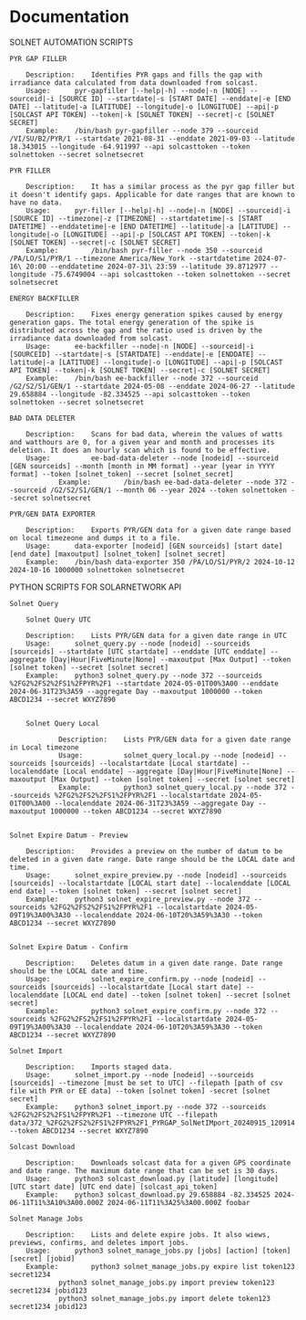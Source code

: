 # Documentation

SOLNET AUTOMATION SCRIPTS

	PYR GAP FILLER

		Description:	Identifies PYR gaps and fills the gap with irradiance data calculated from data downloaded from solcast.
		Usage:		pyr-gapfiller [--help|-h] --node|-n [NODE] --sourceid|-i [SOURCE ID] --startdate|-s [START DATE] --enddate|-e [END DATE] --latitude|-a [LATITUDE] --longitude|-o [LONGITUDE] --api|-p [SOLCAST API TOKEN] --token|-k [SOLNET TOKEN] --secret|-c [SOLNET SECRET]
		Example: 	/bin/bash pyr-gapfiller --node 379 --sourceid /VI/SU/B2/PYR/1 --startdate 2021-08-31 --enddate 2021-09-03 --latitude 18.343015 --longitude -64.911997 --api solcasttoken --token solnettoken --secret solnetsecret

	PYR FILLER

		Description:	It has a similar process as the pyr gap filler but it doesn't identify gaps. Applicable for date ranges that are known to have no data.
		Usage:		pyr-filler [--help|-h] --node|-n [NODE] --sourceid|-i [SOURCE ID] --timezone|-z [TIMEZONE] --startdatetime|-s [START DATETIME] --enddatetime|-e [END DATETIME] --latitude|-a [LATITUDE] --longitude|-o [LONGITUDE] --api|-p [SOLCAST API TOKEN] --token|-k [SOLNET TOKEN] --secret|-c [SOLNET SECRET]
		Example:        /bin/bash pyr-filler --node 350 --sourceid /PA/LO/S1/PYR/1 --timezone America/New_York --startdatetime 2024-07-16\ 20:00 --enddatetime 2024-07-31\ 23:59 --latitude 39.8712977 --longitude -75.6749004 --api solcasttoken --token solnettoken --secret solnetsecret

	ENERGY BACKFILLER

		Description:	Fixes energy generation spikes caused by energy generation gaps. The total energy generation of the spike is distributed across the gap and the ratio used is driven by the irradiance data downloaded from solcast.  
		Usage:		ee-backfiller --node|-n [NODE] --sourceid|-i [SOURCEID] --startdate|-s [STARTDATE] --enddate|-e [ENDDATE] --latitude|-a [LATITUDE] --longitude|-o [LONGITUDE] --api|-p [SOLCAST API TOKEN] --token|-k [SOLNET TOKEN] --secret|-c [SOLNET SECRET]
		Example:	/bin/bash ee-backfiller --node 372 --sourceid /G2/S2/S1/GEN/1 --startdate 2024-05-08 --enddate 2024-06-27 --latitude 29.658884 --longitude -82.334525 --api solcasttoken --token solnettoken --secret solnetsecret

	BAD DATA DELETER
		
		Description:    Scans for bad data, wherein the values of watts and watthours are 0, for a given year and month and processes its deletion. It does an hourly scan which is found to be effective. 
		Usage:          ee-bad-data-deleter --node [nodeid] --sourceid [GEN sourceids] --month [month in MM format] --year [year in YYYY format] --token [solnet_token] --secret [solnet_secret]
                Example:        /bin/bash ee-bad-data-deleter --node 372 --sourceid /G2/S2/S1/GEN/1 --month 06 --year 2024 --token solnettoken --secret solnetsecret

	PYR/GEN DATA EXPORTER

		Description:	Exports PYR/GEN data for a given date range based on local timezeone and dumps it to a file. 
		Usage:		data-exporter [nodeid] [GEN sourceids] [start date] [end date] [maxoutput] [solnet_token] [solnet_secret]
		Example:	/bin/bash data-exporter 350 /PA/LO/S1/PYR/2 2024-10-12 2024-10-16 1000000 solnettoken solnetsecret


PYTHON SCRIPTS FOR SOLARNETWORK API

	Solnet Query 

		Solnet Query UTC
		
		Description:	Lists PYR/GEN data for a given date range in UTC
		Usage:		solnet_query.py --node [nodeid] --sourceids [sourceids] --startdate [UTC startdate] --enddate [UTC enddate] --aggregate [Day|Hour|FiveMinute|None] --maxoutput [Max Output] --token [solnet token] --secret [solnet secret]
		Example:	python3 solnet_query.py --node 372 --sourceids %2FG2%2FS2%2FS1%2FPYR%2F1 --startdate 2024-05-01T00%3A00 --enddate 2024-06-31T23%3A59 --aggregate Day --maxoutput 1000000 --token ABCD1234 --secret WXYZ7890


		Solnet Query Local

                Description:    Lists PYR/GEN data for a given date range in Local timezone
                Usage:          solnet_query_local.py --node [nodeid] --sourceids [sourceids] --localstartdate [Local startdate] --localenddate [Local enddate] --aggregate [Day|Hour|FiveMinute|None] --maxoutput [Max Output] --token [solnet token] --secret [solnet secret]
                Example:        python3 solnet_query_local.py --node 372 --sourceids %2FG2%2FS2%2FS1%2FPYR%2F1 --localstartdate 2024-05-01T00%3A00 --localenddate 2024-06-31T23%3A59 --aggregate Day --maxoutput 1000000 --token ABCD1234 --secret WXYZ7890


	Solnet Expire Datum - Preview

		Description:    Provides a preview on the number of datum to be deleted in a given date range. Date range should be the LOCAL date and time.
		Usage: 		solnet_expire_preview.py --node [nodeid] --sourceids [sourceids] --localstartdate [LOCAL start date] --localenddate [LOCAL end date] --token [solnet token] --secret [solnet secret]
		Example:	python3 solnet_expire_preview.py --node 372 --sourceids %2FG2%2FS2%2FS1%2FPYR%2F1 --localstartdate 2024-05-09T19%3A00%3A30 --localenddate 2024-06-10T20%3A59%3A30 --token ABCD1234 --secret WXYZ7890


	Solnet Expire Datum - Confirm

		Description:    Deletes datum in a given date range. Date range should be the LOCAL date and time.
		Usage:          solnet_expire_confirm.py --node [nodeid] --sourceids [sourceids] --localstartdate [Local start date] --localenddate [LOCAL end date] --token [solnet token] --secret [solnet secret]
		Example:        python3 solnet_expire_confirm.py --node 372 --sourceids %2FG2%2FS2%2FS1%2FPYR%2F1 --localstartdate 2024-05-09T19%3A00%3A30 --localenddate 2024-06-10T20%3A59%3A30 --token ABCD1234 --secret WXYZ7890

	Solnet Import

		Description:    Imports staged data.
		Usage:		solnet_import.py --node [nodeid] --sourceids [sourceids] --timezone [must be set to UTC] --filepath [path of csv file with PYR or EE data] --token [solnet token] -secret [solnet secret]
		Example: 	python3 solnet_import.py --node 372 --sourceids %2FG2%2FS2%2FS1%2FPYR%2F1 --timezone UTC --filepath data/372_%2FG2%2FS2%2FS1%2FPYR%2F1_PYRGAP_SolNetIMport_20240915_120914.csv --token ABCD1234 --secret WXYZ7890

	Solcast Download
		
		Description:	Downloads solcast data for a given GPS coordinate and date range. The maximum date range that can be set is 30 days.
		Usage:		python3 solcast_download.py [latitude] [longitude] [UTC start date] [UTC end date] [solcast_api_token]
		Example:	python3 solcast_download.py 29.658884 -82.334525 2024-06-11T11%3A10%3A00.000Z 2024-06-11T11%3A25%3A00.000Z foobar

	Solnet Manage Jobs
		
		Description:	Lists and delete expire jobs. It also wiews, previews, confirms, and deletes import jobs.   
		Usage:		python3 solnet_manage_jobs.py [jobs] [action] [token] [secret] [jobid]
		Example:        python3 solnet_manage_jobs.py expire list token123 secret1234 
				python3 solnet_manage_jobs.py import preview token123 secret1234 jobid123
				python3 solnet_manage_jobs.py import delete token123 secret1234 jobid123

